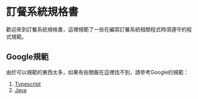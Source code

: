 # 訂餐系統規格書
歡迎來到訂餐系統規格書，這裡規範了一些在編寫訂餐系統相關程式時須遵守的程式規範。
## Google規範
由於可以規範的東西太多，如果有些關飯在這裡找不到，請參考Google的規範：
1. [Typescript](https://google.github.io/styleguide/tsguide.html)
2. [Java](https://google.github.io/styleguide/javaguide.html)
